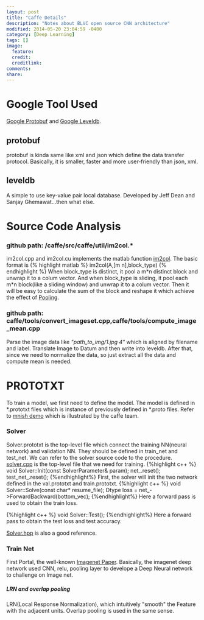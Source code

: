 ```yaml
---
layout: post
title: "Caffe Details"
description: "Notes about BLVC open source CNN architecture"
modified: 2014-05-20 23:04:59 -0400
category: [Deep Learning]
tags: []
image:
  feature: 
  credit: 
  creditlink: 
comments: 
share: 
---
```


# Google Tool Used 

[Google Protobuf](https://developers.google.com/protocol-buffers/docs/overview) and [Google Leveldb](https://code.google.com/p/leveldb/). 

## protobuf

protobuf is kinda same like xml and json which define the data transfer protocol. Basically, it is smaller, faster and more user-friendly than json, xml. 

## leveldb

A simple to use key-value pair local database. Developed by Jeff Dean and Sanjay Ghemawat...then what else.

# Source Code Analysis

### github path: /caffe/src/caffe/util/im2col.*

im2col.cpp and im2col.cu implements the matlab function [im2col](http://www.mathworks.com/help/images/ref/im2col.html). The basic format is 
{% highlight matlab %}
	im2col(A,[m n],block_type)
{% endhighlight %}
When block_type is distinct, it pool a m\*n distinct block and unwrap it to a colum vector. And when block_type is sliding, it pool each m\*n block(like a sliding window) and unwrap it to a colum vector. Then it will be easy to calculate the sum of the block and reshape it which achieve the effect of [Pooling](http://ufldl.stanford.edu/wiki/index.php/Pooling).

### github path: caffe/tools/convert_imageset.cpp,caffe/tools/compute_image_mean.cpp

Parse the image data like *"path_to_img/1.jpg 4"* which is aligned by filename and label. Translate Image to Datum and then write into leveldb. After that, since we need to normalize the data, so just extract all the data and compute mean is needed.

# PROTOTXT

To train a model, we first need to define the model. The model is defined in *.prototxt files which is instance of previously defined in *.proto files. Refer to [mnish demo](http://caffe.berkeleyvision.org/mnist_prototxt.html) which is illustrated by the caffe team. 

### Solver

Solver.prototxt is the top-level file which connect the training NN(neural network) and validation NN. They should be defined in train_net and test_net. We can refer to the solver source code to the procedure. [solver.cpp](https://github.com/BVLC/caffe/blob/master/src/caffe/solver.cpp) is the top-level file that we need for training.
{%highlight c++ %}
void Solver<Dtype>::Init(const SolverParameter& param);
net_.reset();
test_net_.reset(); 
{%endhighlight%}
First, the solver will init the two network defined in the val.prototxt and train.prototxt. 
{%highlight c++ %}
void Solver<Dtype>::Solve(const char* resume_file);
Dtype loss = net_->ForwardBackward(bottom_vec);
{%endhighlight%}
Here a forward pass is used to obtain the train loss.

{%highlight c++ %}
void Solver<Dtype>::Test();
{%endhighlight%}
Here a forward pass to obtain the test loss and test accuracy.

[Solver.hpp](https://github.com/BVLC/caffe/blob/master/include/caffe/solver.hpp) is also a good reference.

### Train Net

First Portal, the well-known [Imagenet Paper](http://www.cs.toronto.edu/~fritz/absps/imagenet.pdf). Basically, the imagenet deep network used CNN, relu, pooling layer to develope a Deep Neural network to challenge on Image net. 

##### LRN and overlap pooling

LRN(Local Response Normalization), which intuitively "smooth" the Feature with the adjacent units. Overlap pooling is used in the same sense.
 


